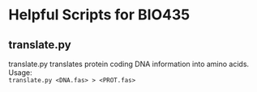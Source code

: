 # Helpful Scripts for BIO435

## translate.py

translate.py translates protein coding DNA information into amino acids.  
Usage:  
`translate.py <DNA.fas> > <PROT.fas>`

